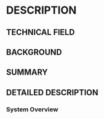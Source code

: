 # DESCRIPTION

## TECHNICAL FIELD

## BACKGROUND

## SUMMARY

## DETAILED DESCRIPTION

### System Overview

